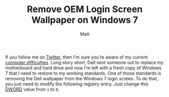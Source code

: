 ﻿---
layout: post
title: Remove OEM Login Screen Wallpaper on Windows 7
author: Matt
permalink: /2011/04/remove-oem-login-screen-wallpaper-on-windows-7/
categories:
  - Miscellaneous
tags:
  - tutorial
---

If you follow me on [Twitter](http://twitter.com/mbmccormick), then I'm sure you're aware of my current [computer difficulties](http://twitter.com/mbmccormick/status/58600614942355456). Long story short, Dell sent someone out to replace my motherboard and hard drive and now I'm left with a fresh copy of Windows 7 that I need to restore to my working standards. One of those standards is removing the Dell wallpaper from the Windows 7 login screen. To do that, you just need to modify the following registry entry. Just change this [DWORD](http://en.wikipedia.org/wiki/Word_(computing)) value from `1` to `0`.

<script src="https://gist.github.com/mbmccormick/941666.js"> </script>
